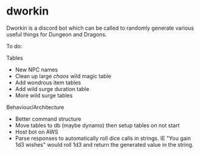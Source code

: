 # dworkin
Dworkin is a discord bot which can be called to randomly generate various useful things for Dungeon and Dragons.

To do:

Tables
- New NPC names
- Clean up large _chaos_ wild magic table
- Add wondrous item tables
- Add wild surge duration table
- More wild surge tables

Behaviour/Architecture
- Better command structure
- Move tables to db (maybe dynamo) then setup tables on not start
- Host bot on AWS
- Parse responses to automatically roll dice calls in strings. IE "You gain 1d3 wishes" would roll 1d3 and return the generated value in the string.
